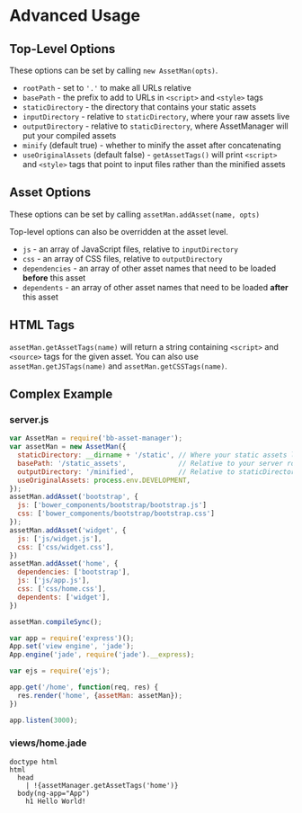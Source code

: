 # Advanced Usage

## Top-Level Options
These options can be set by calling `new AssetMan(opts)`.

* `rootPath` - set to `'.'` to make all URLs relative
* `basePath` - the prefix to add to URLs in `<script>` and `<style>` tags
* `staticDirectory` - the directory that contains your static assets
* `inputDirectory` - relative to `staticDirectory`, where your raw assets live
* `outputDirectory` - relative to `staticDirectory`, where AssetManager will put your compiled assets
* `minify` (default true) - whether to minify the asset after concatenating
* `useOriginalAssets` (default false) - `getAssetTags()` will print `<script>` and `<style>` tags that point to
input files rather than the minified assets

## Asset Options
These options can be set by calling `assetMan.addAsset(name, opts)`

Top-level options can also be overridden at the asset level.

* `js` - an array of JavaScript files, relative to `inputDirectory`
* `css` - an array of CSS files, relative to `outputDirectory`
* `dependencies` - an array of other asset names that need to be loaded **before** this asset
* `dependents` - an array of other asset names that need to be loaded **after** this asset

## HTML Tags
`assetMan.getAssetTags(name)` will return a string containing `<script>` and `<source>` tags
for the given asset. You can also use `assetMan.getJSTags(name)` and `assetMan.getCSSTags(name)`.

## Complex Example

### server.js
```js
var AssetMan = require('bb-asset-manager');
var assetMan = new AssetMan({
  staticDirectory: __dirname + '/static', // Where your static assets live
  basePath: '/static_assets',             // Relative to your server root
  outputDirectory: '/minified',           // Relative to staticDirectory
  useOriginalAssets: process.env.DEVELOPMENT,
});
assetMan.addAsset('bootstrap', {
  js: ['bower_components/bootstrap/bootstrap.js']
  css: ['bower_components/bootstrap/bootstrap.css']
});
assetMan.addAsset('widget', {
  js: ['js/widget.js'],
  css: ['css/widget.css'],
})
assetMan.addAsset('home', {
  dependencies: ['bootstrap'],
  js: ['js/app.js'],
  css: ['css/home.css'],
  dependents: ['widget'],
})

assetMan.compileSync();

var app = require('express')();
App.set('view engine', 'jade');
App.engine('jade', require('jade').__express);

var ejs = require('ejs');

app.get('/home', function(req, res) {
  res.render('home', {assetMan: assetMan});
})

app.listen(3000);
```

### views/home.jade
```jade
doctype html
html
  head
    | !{assetManager.getAssetTags('home')}
  body(ng-app="App")
    h1 Hello World!
```
